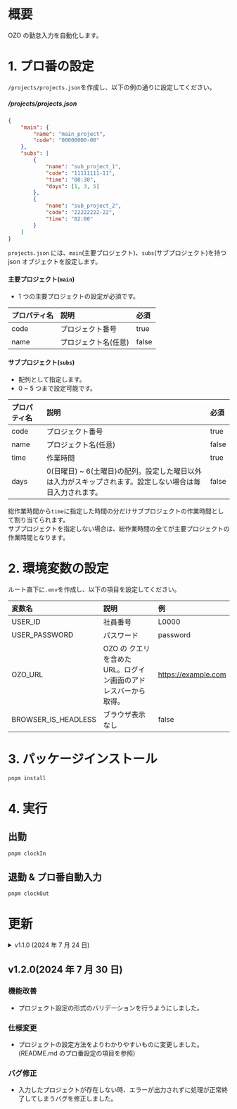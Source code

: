 # 概要

OZO の勤怠入力を自動化します。

# 1. プロ番の設定

`/projects/projects.json`を作成し、以下の例の通りに設定してください。

##### /projects/projects.json

```json
{
	"main": {
		"name": "main_project",
		"code": "00000000-00"
	},
	"subs": [
		{
			"name": "sub_project_1",
			"code": "11111111-11",
			"time": "00:30",
			"days": [1, 3, 5]
		},
		{
			"name": "sub_project_2",
			"code": "22222222-22",
			"time": "02:00"
		}
	]
}
```

`projects.json` には、`main`(主要プロジェクト)、`subs`(サブプロジェクト)を持つ json オブジェクトを設定します。

#### 主要プロジェクト(`main`)

-   1 つの主要プロジェクトの設定が必須です。

| プロパティ名 | 説明                 | 必須  |
| :----------- | :------------------- | :---- |
| code         | プロジェクト番号     | true  |
| name         | プロジェクト名(任意) | false |

#### サブプロジェクト(`subs`)

-   配列として指定します。
-   0 ~ 5 つまで設定可能です。

| プロパティ名 | 説明                                                                                                      | 必須  |
| :----------- | :-------------------------------------------------------------------------------------------------------- | :---- |
| code         | プロジェクト番号                                                                                          | true  |
| name         | プロジェクト名(任意)                                                                                      | false |
| time         | 作業時間                                                                                                  | true  |
| days         | 0(日曜日) ~ 6(土曜日)の配列。設定した曜日以外は入力がスキップされます。設定しない場合は毎日入力されます。 | false |

総作業時間から`time`に指定した時間の分だけサブプロジェクトの作業時間として割り当てられます。  
サブプロジェクトを指定しない場合は、総作業時間の全てが主要プロジェクトの作業時間となります。

# 2. 環境変数の設定

ルート直下に`.env`を作成し、以下の項目を設定してください。

| 変数名              | 説明                                                            | 例                  |
| :------------------ | :-------------------------------------------------------------- | :------------------ |
| USER_ID             | 社員番号                                                        | L0000               |
| USER_PASSWORD       | パスワード                                                      | password            |
| OZO_URL             | OZO の クエリを含めた URL。ログイン画面のアドレスバーから取得。 | https://example.com |
| BROWSER_IS_HEADLESS | ブラウザ表示なし                                                | false               |

# 3. パッケージインストール

```bash
pnpm install
```

# 4. 実行

## 出勤

```bash
pnpm clockIn
```

## 退勤 & プロ番自動入力

```bash
pnpm clockOut
```

# 更新

<details>
  <summary>v1.1.0 (2024 年 7 月 24 日) </summary>

### 機能追加

-   プロジェクト番号の入力をする曜日を複数指定できるようになりました。

### 機能改善

-   ログのデザインを改善しました。

### バグ修正

-   projects.json にサブプロジェクトを設定しなかった場合に型エラーが出ないように修正しました。
-   pnpm を v9.5.0 から v8.15.7 に下げ、node v16.14 以降で実行できるようになりました。
</details>

## v1.2.0(2024 年 7 月 30 日)

### 機能改善

-   プロジェクト設定の形式のバリデーションを行うようにしました。

### 仕様変更

-   プロジェクトの設定方法をよりわかりやすいものに変更しました。(README.md のプロ番設定の項目を参照)

### バグ修正

-   入力したプロジェクトが存在しない時、エラーが出力されずに処理が正常終了してしまうバグを修正しました。
